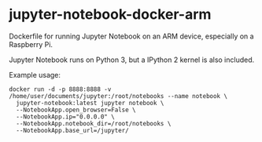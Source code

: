 # jupyter-notebook-docker-arm
Dockerfile for running Jupyter Notebook on an ARM device, especially on a Raspberry Pi.

Jupyter Notebook runs on Python 3, but a IPython 2 kernel is also included.

Example usage:
```
docker run -d -p 8888:8888 -v /home/user/documents/jupyter:/root/notebooks --name notebook \
  jupyter-notebook:latest jupyter notebook \
  --NotebookApp.open_browser=False \
  --NotebookApp.ip="0.0.0.0" \
  --NotebookApp.notebook_dir=/root/notebooks \
  --NotebookApp.base_url=/jupyter/
```
